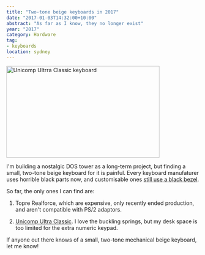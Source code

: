 ```yaml
---
title: "Two-tone beige keyboards in 2017"
date: "2017-01-03T14:32:00+10:00"
abstract: "As far as I know, they no longer exist"
year: "2017"
category: Hardware
tag:
- keyboards
location: sydney
---
```

<p><img src="https://rubenerd.com/files/2017/unicomp-twotone.jpg" alt="Unicomp Ultrra Classic keyboard" style="width:400px; height:240px;" srcset="https://rubenerd.com/files/2017/unicomp-twotone.jpg 1x, https://rubenerd.com/files/2017/unicomp-twotone@2x.jpg 2x" /></p>

I'm building a nostalgic DOS tower as a long-term project, but finding a small, two-tone beige keyboard for it is painful. Every keyboard manufaturer uses horrible black parts now, and customisable ones [still use a black bezel].

So far, the only ones I can find are:

1. Topre Realforce, which are expensive, only recently ended production, and aren't compatible with PS/2 adaptors.

2. [Unicomp Ultra Classic]. I love the buckling springs, but my desk space is too limited for the extra numeric keypad.

If anyone out there knows of a small, two-tone mechanical beige keyboard, let me know!

[still use a black bezel]: https://wasdkeyboards.com/
[Unicomp Ultra Classic]: http://www.pckeyboard.com/page/product/UNI0P46

